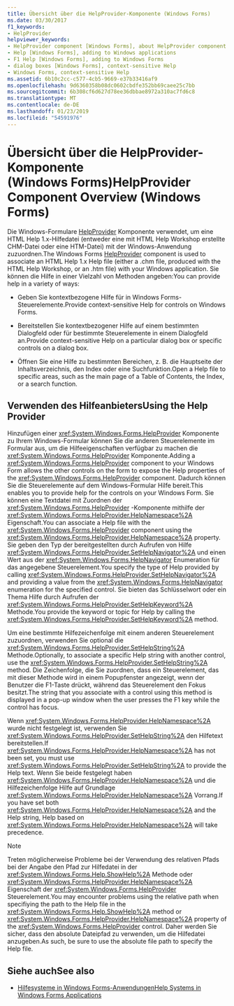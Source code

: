 ```yaml
---
title: Übersicht über die HelpProvider-Komponente (Windows Forms)
ms.date: 03/30/2017
f1_keywords:
- HelpProvider
helpviewer_keywords:
- HelpProvider component [Windows Forms], about HelpProvider component
- Help [Windows Forms], adding to Windows applications
- F1 Help [Windows Forms], adding to Windows Forms
- dialog boxes [Windows Forms], context-sensitive Help
- Windows Forms, context-sensitive Help
ms.assetid: 6b10c2cc-c577-4cb5-9669-e37b33416af9
ms.openlocfilehash: 9d6360358b08dc0602cbdfe352bb69caee25c7bb
ms.sourcegitcommit: 6b308cf6d627d78ee36dbbae8972a310ac7fd6c8
ms.translationtype: MT
ms.contentlocale: de-DE
ms.lasthandoff: 01/23/2019
ms.locfileid: "54591976"
---
```

# <a name="helpprovider-component-overview-windows-forms"></a><span data-ttu-id="7ce2e-102">Übersicht über die HelpProvider-Komponente (Windows Forms)</span><span class="sxs-lookup"><span data-stu-id="7ce2e-102">HelpProvider Component Overview (Windows Forms)</span></span>
<span data-ttu-id="7ce2e-103">Die Windows-Formulare [HelpProvider](../../../../docs/framework/winforms/controls/helpprovider-component-windows-forms.md) Komponente verwendet, um eine HTML Help 1.x-Hilfedatei (entweder eine mit HTML Help Workshop erstellte CHM-Datei oder eine HTM-Datei) mit der Windows-Anwendung zuzuordnen.</span><span class="sxs-lookup"><span data-stu-id="7ce2e-103">The Windows Forms [HelpProvider](../../../../docs/framework/winforms/controls/helpprovider-component-windows-forms.md) component is used to associate an HTML Help 1.x Help file (either a .chm file, produced with the HTML Help Workshop, or an .htm file) with your Windows application.</span></span> <span data-ttu-id="7ce2e-104">Sie können die Hilfe in einer Vielzahl von Methoden angeben:</span><span class="sxs-lookup"><span data-stu-id="7ce2e-104">You can provide help in a variety of ways:</span></span>  
  
-   <span data-ttu-id="7ce2e-105">Geben Sie kontextbezogene Hilfe für in Windows Forms-Steuerelemente.</span><span class="sxs-lookup"><span data-stu-id="7ce2e-105">Provide context-sensitive Help for controls on Windows Forms.</span></span>  
  
-   <span data-ttu-id="7ce2e-106">Bereitstellen Sie kontextbezogener Hilfe auf einem bestimmten Dialogfeld oder für bestimmte Steuerelemente in einem Dialogfeld an.</span><span class="sxs-lookup"><span data-stu-id="7ce2e-106">Provide context-sensitive Help on a particular dialog box or specific controls on a dialog box.</span></span>  
  
-   <span data-ttu-id="7ce2e-107">Öffnen Sie eine Hilfe zu bestimmten Bereichen, z. B. die Hauptseite der Inhaltsverzeichnis, den Index oder eine Suchfunktion.</span><span class="sxs-lookup"><span data-stu-id="7ce2e-107">Open a Help file to specific areas, such as the main page of a Table of Contents, the Index, or a search function.</span></span>  
  
## <a name="using-the-help-provider"></a><span data-ttu-id="7ce2e-108">Verwenden des Hilfeanbieters</span><span class="sxs-lookup"><span data-stu-id="7ce2e-108">Using the Help Provider</span></span>  
 <span data-ttu-id="7ce2e-109">Hinzufügen einer <xref:System.Windows.Forms.HelpProvider> Komponente zu Ihrem Windows-Formular können Sie die anderen Steuerelemente im Formular aus, um die Hilfeeigenschaften verfügbar zu machen die <xref:System.Windows.Forms.HelpProvider> Komponente.</span><span class="sxs-lookup"><span data-stu-id="7ce2e-109">Adding a <xref:System.Windows.Forms.HelpProvider> component to your Windows Form allows the other controls on the form to expose the Help properties of the <xref:System.Windows.Forms.HelpProvider> component.</span></span> <span data-ttu-id="7ce2e-110">Dadurch können Sie die Steuerelemente auf dem Windows-Formular Hilfe bereit.</span><span class="sxs-lookup"><span data-stu-id="7ce2e-110">This enables you to provide help for the controls on your Windows Form.</span></span> <span data-ttu-id="7ce2e-111">Sie können eine Textdatei mit Zuordnen der <xref:System.Windows.Forms.HelpProvider> -Komponente mithilfe der <xref:System.Windows.Forms.HelpProvider.HelpNamespace%2A> Eigenschaft.</span><span class="sxs-lookup"><span data-stu-id="7ce2e-111">You can associate a Help file with the <xref:System.Windows.Forms.HelpProvider> component using the <xref:System.Windows.Forms.HelpProvider.HelpNamespace%2A> property.</span></span> <span data-ttu-id="7ce2e-112">Sie geben den Typ der bereitgestellten durch Aufrufen von Hilfe <xref:System.Windows.Forms.HelpProvider.SetHelpNavigator%2A> und einen Wert aus der <xref:System.Windows.Forms.HelpNavigator> Enumeration für das angegebene Steuerelement.</span><span class="sxs-lookup"><span data-stu-id="7ce2e-112">You specify the type of Help provided by calling <xref:System.Windows.Forms.HelpProvider.SetHelpNavigator%2A> and providing a value from the <xref:System.Windows.Forms.HelpNavigator> enumeration for the specified control.</span></span> <span data-ttu-id="7ce2e-113">Sie bieten das Schlüsselwort oder ein Thema Hilfe durch Aufrufen der <xref:System.Windows.Forms.HelpProvider.SetHelpKeyword%2A> Methode.</span><span class="sxs-lookup"><span data-stu-id="7ce2e-113">You provide the keyword or topic for Help by calling the <xref:System.Windows.Forms.HelpProvider.SetHelpKeyword%2A> method.</span></span>  
  
 <span data-ttu-id="7ce2e-114">Um eine bestimmte Hilfezeichenfolge mit einem anderen Steuerelement zuzuordnen, verwenden Sie optional die <xref:System.Windows.Forms.HelpProvider.SetHelpString%2A> Methode.</span><span class="sxs-lookup"><span data-stu-id="7ce2e-114">Optionally, to associate a specific Help string with another control, use the <xref:System.Windows.Forms.HelpProvider.SetHelpString%2A> method.</span></span> <span data-ttu-id="7ce2e-115">Die Zeichenfolge, die Sie zuordnen, dass ein Steuerelement, das mit dieser Methode wird in einem Popupfenster angezeigt, wenn der Benutzer die F1-Taste drückt, während das Steuerelement den Fokus besitzt.</span><span class="sxs-lookup"><span data-stu-id="7ce2e-115">The string that you associate with a control using this method is displayed in a pop-up window when the user presses the F1 key while the control has focus.</span></span>  
  
 <span data-ttu-id="7ce2e-116">Wenn <xref:System.Windows.Forms.HelpProvider.HelpNamespace%2A> wurde nicht festgelegt ist, verwenden Sie <xref:System.Windows.Forms.HelpProvider.SetHelpString%2A> den Hilfetext bereitstellen.</span><span class="sxs-lookup"><span data-stu-id="7ce2e-116">If <xref:System.Windows.Forms.HelpProvider.HelpNamespace%2A> has not been set, you must use <xref:System.Windows.Forms.HelpProvider.SetHelpString%2A> to provide the Help text.</span></span> <span data-ttu-id="7ce2e-117">Wenn Sie beide festgelegt haben <xref:System.Windows.Forms.HelpProvider.HelpNamespace%2A> und die Hilfezeichenfolge Hilfe auf Grundlage <xref:System.Windows.Forms.HelpProvider.HelpNamespace%2A> Vorrang.</span><span class="sxs-lookup"><span data-stu-id="7ce2e-117">If you have set both <xref:System.Windows.Forms.HelpProvider.HelpNamespace%2A> and the Help string, Help based on <xref:System.Windows.Forms.HelpProvider.HelpNamespace%2A> will take precedence.</span></span>  
  
> [!NOTE]
>  <span data-ttu-id="7ce2e-118">Treten möglicherweise Probleme bei der Verwendung des relativen Pfads bei der Angabe den Pfad zur Hilfedatei in der <xref:System.Windows.Forms.Help.ShowHelp%2A> Methode oder <xref:System.Windows.Forms.HelpProvider.HelpNamespace%2A> Eigenschaft der <xref:System.Windows.Forms.HelpProvider> Steuerelement.</span><span class="sxs-lookup"><span data-stu-id="7ce2e-118">You may encounter problems using the relative path when specifiying the path to the Help file in the <xref:System.Windows.Forms.Help.ShowHelp%2A> method or <xref:System.Windows.Forms.HelpProvider.HelpNamespace%2A> property of the <xref:System.Windows.Forms.HelpProvider> control.</span></span> <span data-ttu-id="7ce2e-119">Daher werden Sie sicher, dass den absolute Dateipfad zu verwenden, um die Hilfedatei anzugeben.</span><span class="sxs-lookup"><span data-stu-id="7ce2e-119">As such, be sure to use the absolute file path to specify the Help file.</span></span>  
  
## <a name="see-also"></a><span data-ttu-id="7ce2e-120">Siehe auch</span><span class="sxs-lookup"><span data-stu-id="7ce2e-120">See also</span></span>
- [<span data-ttu-id="7ce2e-121">Hilfesysteme in Windows Forms-Anwendungen</span><span class="sxs-lookup"><span data-stu-id="7ce2e-121">Help Systems in Windows Forms Applications</span></span>](../../../../docs/framework/winforms/advanced/help-systems-in-windows-forms-applications.md)
